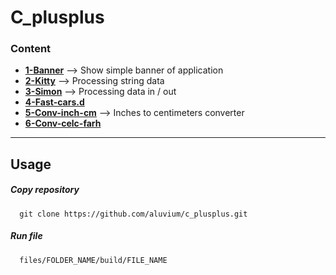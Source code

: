 # C_plusplus 
### Content  
* [__1-Banner__](https://github.com/aluvium/c_plusplus/tree/master/files/1-banner.d)  --> Show simple banner of application
* [__2-Kitty__](https://github.com/aluvium/c_plusplus/tree/master/files/2-kitty.d)   --> Processing string data
* [__3-Simon__](https://github.com/aluvium/c_plusplus/tree/master/files/3-simon.d)  --> Processing data in / out
* [__4-Fast-cars.d__](https://github.com/aluvium/c_plusplus/tree/master/files/4-fast-cars.d)
* [__5-Conv-inch-cm__](https://github.com/aluvium/c_plusplus/tree/master/files/5-conv-inch-cm) --> Inches to centimeters converter
* [__6-Conv-celc-farh__]()
- - -

## Usage
##### Copy repository
      git clone https://github.com/aluvium/c_plusplus.git
##### Run file
      files/FOLDER_NAME/build/FILE_NAME
